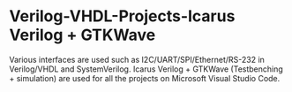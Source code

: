 # Verilog-VHDL-Projects-Icarus Verilog + GTKWave
 Various interfaces are used such as I2C/UART/SPI/Ethernet/RS-232 in Verilog/VHDL and SystemVerilog.
 Icarus Verilog + GTKWave (Testbenching + simulation)  are used for all the projects on Microsoft Visual Studio Code.
